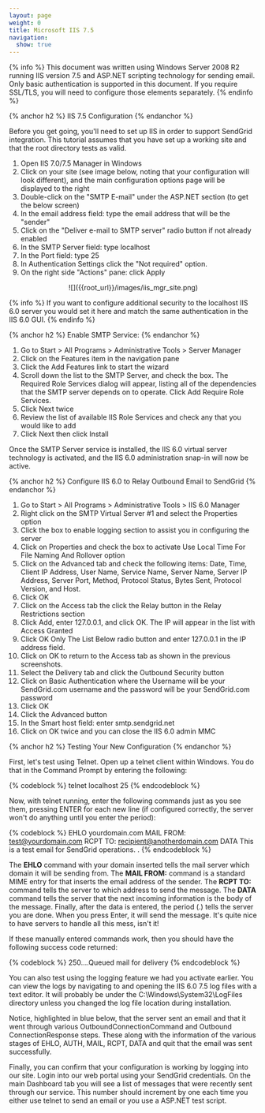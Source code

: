 ```yaml
---
layout: page
weight: 0
title: Microsoft IIS 7.5
navigation:
  show: true
---
```


{% info %} This document was written using Windows Server 2008 R2 running IIS version 7.5 and ASP.NET scripting technology for sending email. Only basic authentication is supported in this document. If you require SSL/TLS, you will need to configure those elements separately. {% endinfo %}
 
{% anchor h2 %} IIS 7.5 Configuration {% endanchor %}


Before you get going, you'll need to set up IIS in order to support SendGrid integration. This tutorial assumes that you have set up a working site and that the root directory tests as valid.

1.  Open IIS 7.0/7.5 Manager in Windows
2.  Click on your site (see image below, noting that your configuration will look different), and the main configuration options page will be displayed to the right
3.  Double-click on the "SMTP E-mail" under the ASP.NET section (to get the below screen)
4.  In the email address field: type the email address that will be the "sender"
5.  Click on the "Deliver e-mail to SMTP server" radio button if not already enabled
6.  In the SMTP Server field: type localhost
7.  In the Port field: type 25
8.  In Authentication Settings click the "Not required" option.
9.  On the right side "Actions" pane: click Apply

<center markdown="1">
![]({{root_url}}/images/iis_mgr_site.png)

</center>

{% info %} If you want to configure additional security to the localhost IIS 6.0 server you would set it here and match the same authentication in the IIS 6.0 GUI. {% endinfo %}
 
{% anchor h2 %} Enable SMTP Service: {% endanchor %}


1.  Go to Start \> All Programs \> Administrative Tools \> Server Manager
2.  Click on the Features item in the navigation pane
3.  Click the Add Features link to start the wizard
4.  Scroll down the list to the SMTP Server, and check the box. The Required Role Services dialog will appear, listing all of the dependencies that the SMTP server depends on to operate. Click Add Require Role Services.
5.  Click Next twice
6.  Review the list of available IIS Role Services and check any that you would like to add
7.  Click Next then click Install

Once the SMTP Server service is installed, the IIS 6.0 virtual server technology is activated, and the IIS 6.0 administration snap-in will now be active.


{% anchor h2 %} Configure IIS 6.0 to Relay Outbound Email to SendGrid {% endanchor %}


1.  Go to Start \> All Programs \> Administrative Tools \> IIS 6.0 Manager
2.  Right click on the SMTP Virtual Server \#1 and select the Properties option
3.  Click the box to enable logging section to assist you in configuring the server
4.  Click on Properties and check the box to activate Use Local Time For File Naming And Rollover option
5.  Click on the Advanced tab and check the following items: Date, Time, Client IP Address, User Name, Service Name, Server Name, Server IP Address, Server Port, Method, Protocol Status, Bytes Sent, Protocol Version, and Host.
6.  Click OK
7.  Click on the Access tab the click the Relay button in the Relay Restrictions section
8.  Click Add, enter 127.0.0.1, and click OK. The IP will appear in the list with Access Granted
9.  Click OK Only The List Below radio button and enter 127.0.0.1 in the IP address field.
10. Click on OK to return to the Access tab as shown in the previous screenshots.
11. Select the Delivery tab and click the Outbound Security button
12. Click on Basic Authentication where the Username will be your SendGrid.com username and the password will be your SendGrid.com password
13. Click OK
14. Click the Advanced button
15. In the Smart host field: enter smtp.sendgrid.net
16. Click on OK twice and you can close the IIS 6.0 admin MMC


{% anchor h2 %} Testing Your New Configuration {% endanchor %}


First, let's test using Telnet. Open up a telnet client within Windows. You do that in the Command Prompt by entering the following:



{% codeblock %}
telnet localhost 25
{% endcodeblock %}

<p>Now, with telnet running, enter the following commands just as you see them, pressing ENTER for each new line (if configured correctly, the server won't do anything until you enter the period):</p>

{% codeblock %}
EHLO yourdomain.com
MAIL FROM: test@yourdomain.com
RCPT TO: recipient@anotherdomain.com
DATA
This is a test email for SendGrid operations.
.
{% endcodeblock %}



The **EHLO** command with your domain inserted tells the mail server which domain it will be sending from. The **MAIL FROM:** command is a standard MIME entry for that inserts the email address of the sender. The **RCPT TO:** command tells the server to which address to send the message. The **DATA** command tells the server that the next incoming information is the body of the message. Finally, after the data is entered, the period (.) tells the server you are done. When you press Enter, it will send the message. It's quite nice to have servers to handle all this mess, isn't it!

If these manually entered commands work, then you should have the following success code returned:

{% codeblock %} 250….Queued mail for delivery {% endcodeblock %}

You can also test using the logging feature we had you activate earlier. You can view the logs by navigating to and opening the IIS 6.0 7.5 log files with a text editor. It will probably be under the C:\\Windows\\System32\\LogFiles directory unless you changed the log file location during installation.

Notice, highlighted in blue below, that the server sent an email and that it went through various OutboundConnectionCommand and Outbound ConnectionResponse steps. These along with the information of the various stages of EHLO, AUTH, MAIL, RCPT, DATA and quit that the email was sent successfully.

Finally, you can confirm that your configuration is working by logging into our site. Login into our web portal using your SendGrid credentials. On the main Dashboard tab you will see a list of messages that were recently sent through our service. This number should increment by one each time you either use telnet to send an email or you use a ASP.NET test script.
